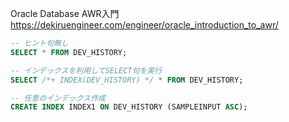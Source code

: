 
Oracle Database AWR入門
https://dekiruengineer.com/engineer/oracle_introduction_to_awr/


```SQL
-- ヒント句無し
SELECT * FROM DEV_HISTORY;

-- インデックスを利用してSELECT句を実行
SELECT /*+ INDEX(DEV_HISTORY) */ * FROM DEV_HISTORY;

-- 任意のインデックス作成
CREATE INDEX INDEX1 ON DEV_HISTORY (SAMPLEINPUT ASC);
```
